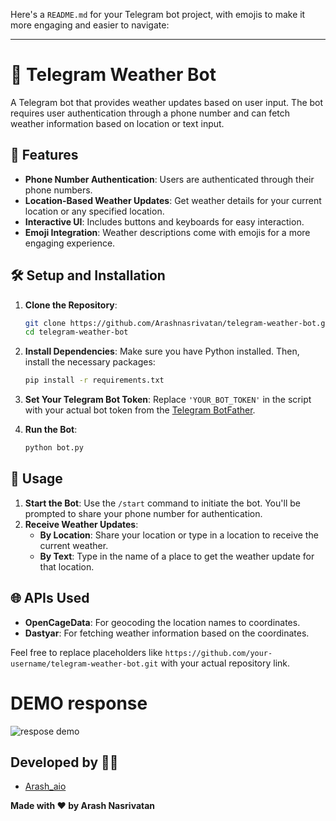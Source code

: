 Here's a `README.md` for your Telegram bot project, with emojis to make it more engaging and easier to navigate:

---

# 📱 Telegram Weather Bot

A Telegram bot that provides weather updates based on user input. The bot requires user authentication through a phone number and can fetch weather information based on location or text input.

## 🌟 Features

- **Phone Number Authentication**: Users are authenticated through their phone numbers.
- **Location-Based Weather Updates**: Get weather details for your current location or any specified location.
- **Interactive UI**: Includes buttons and keyboards for easy interaction.
- **Emoji Integration**: Weather descriptions come with emojis for a more engaging experience.

## 🛠️ Setup and Installation

1. **Clone the Repository**:
   ```bash
   git clone https://github.com/Arashnasrivatan/telegram-weather-bot.git
   cd telegram-weather-bot
   ```

2. **Install Dependencies**:
   Make sure you have Python installed. Then, install the necessary packages:
   ```bash
   pip install -r requirements.txt
   ```

3. **Set Your Telegram Bot Token**:
   Replace `'YOUR_BOT_TOKEN'` in the script with your actual bot token from the [Telegram BotFather](https://core.telegram.org/bots#botfather).

4. **Run the Bot**:
   ```bash
   python bot.py
   ```

## 🚀 Usage

1. **Start the Bot**: Use the `/start` command to initiate the bot. You'll be prompted to share your phone number for authentication.
2. **Receive Weather Updates**:
   - **By Location**: Share your location or type in a location to receive the current weather.
   - **By Text**: Type in the name of a place to get the weather update for that location.

## 🌐 APIs Used

- **OpenCageData**: For geocoding the location names to coordinates.
- **Dastyar**: For fetching weather information based on the coordinates.

Feel free to replace placeholders like `https://github.com/your-username/telegram-weather-bot.git` with your actual repository link.


# DEMO response


![respose demo](https://github.com/Arashnasrivatan/telegram-weather-bot/demo.png)

## Developed by 👨‍💻

- [Arash_aio](https://t.me/arash_aio)


**Made with ❤️ by Arash Nasrivatan**
